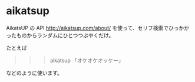# aikatsup
AikatsUP の API http://aikatsup.com/about/ を使って、セリフ検索でひっかかったものからランダムにひとつつぶやくだけ。

たとえば

>>> aikatsup 「オケオケオッケー」

などのように使います。
